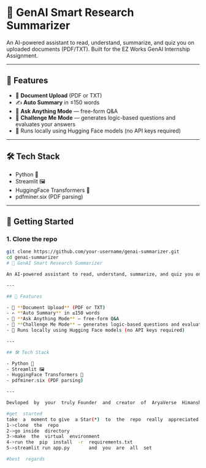 


# 🧠 GenAI Smart Research Summarizer

An AI-powered assistant to read, understand, summarize, and quiz you on uploaded documents (PDF/TXT). Built for the EZ Works GenAI Internship Assignment.

---

## 🔧 Features

- 📄 **Document Upload** (PDF or TXT)
- ✍️ **Auto Summary** in ≤150 words
- 💬 **Ask Anything Mode** — free-form Q&A
- 🎯 **Challenge Me Mode** — generates logic-based questions and evaluates your answers
- 🧠 Runs locally using Hugging Face models (no API keys required)

---

## 🛠️ Tech Stack

- Python 🐍
- Streamlit 🖼️
- HuggingFace Transformers 🤗
- pdfminer.six (PDF parsing)

---

## 🚀 Getting Started

### 1. Clone the repo
```bash
git clone https://github.com/your-username/genai-summarizer.git
cd genai-summarizer
# 🧠 GenAI Smart Research Summarizer

An AI-powered assistant to read, understand, summarize, and quiz you on uploaded documents (PDF/TXT). Built for the EZ Works GenAI Internship Assignment.

---

## 🔧 Features

- 📄 **Document Upload** (PDF or TXT)
- ✍️ **Auto Summary** in ≤150 words
- 💬 **Ask Anything Mode** — free-form Q&A
- 🎯 **Challenge Me Mode** — generates logic-based questions and evaluates your answers
- 🧠 Runs locally using Hugging Face models (no API keys required)

---

## 🛠️ Tech Stack

- Python 🐍
- Streamlit 🖼️
- HuggingFace Transformers 🤗
- pdfminer.six (PDF parsing)

---

Devloped  by  your  truly Founder  and  creator  of  AryaVerse  Himanshu  Jayprakash  Singh

#get  started
take  a  moment to give  a Star(*)  to  the  repo  really  appreciated    thanks............
1->clone  the  repo
2->go inside  directory
3->make  the  virtual  environment
4->run the  pip  install  -r  requirements.txt
5->streamlit run app.py       and  you  are  all  set

#best  regards    

